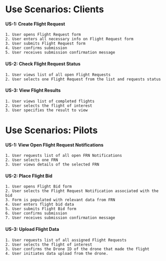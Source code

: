 # Use Scenarios: Clients 

#### US-1: Create Flight Request

    1. User opens Flight Request form
    2. User enters all necessary info on Flight Request form
    3. User submits Flight Request form
    4. User confirms submission
    5. User receives submission confirmation message

#### US-2: Check Flight Request Status

    1. User views list of all open Flight Requests
    2. User selects one Flight Request from the list and requests status

#### US-3: View Flight Results

    1. User views list of completed flights
    2. User selects the flight of interest
    3. User specifies the result to view

# Use Scenarios: Pilots

#### US-1: View Open Flight Request Notifications

    1. User requests list of all open FRN Notifications
    2. User selects one FRN
    3. User views details of the selected FRN

#### US-2: Place Flight Bid

    1. User opens Flight Bid form
    2. User selects the Flight Request Notification associated with the bid
    3. Form is populated with relevant data from FRN
    4. User enters flight bid data
    5. User submits Flight Bid form
    6. User confirms submission
    7. User receives submission confirmation message

#### US-3: Upload Flight Data

    1. User requests list of all assigned Flight Requests
    2. User selects the flight of interest
    3. User confirms the Drone ID of the drone that made the flight
    4. User initiates data upload from the drone.
